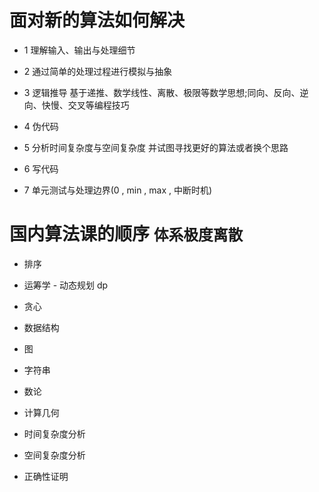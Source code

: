 # 面对新的算法如何解决

-   1 理解输入、输出与处理细节

-   2 通过简单的处理过程进行模拟与抽象

-   3 逻辑推导 基于递推、数学线性、离散、极限等数学思想;同向、反向、逆向、快慢、交叉等编程技巧

-   4 伪代码

-   5 分析时间复杂度与空间复杂度 并试图寻找更好的算法或者换个思路

-   6 写代码

-   7 单元测试与处理边界(0 , min , max , 中断时机)

# 国内算法课的顺序 `体系极度离散`

-   排序

-   运筹学 - 动态规划 dp

-   贪心

-   数据结构

-   图

-   字符串

-   数论

-   计算几何

-   时间复杂度分析

-   空间复杂度分析

-   正确性证明
